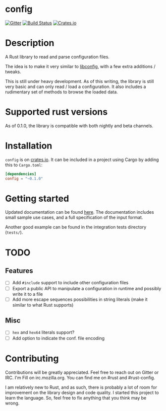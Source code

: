 # config

[![Gitter](https://badges.gitter.im/Join%20Chat.svg)](https://gitter.im/filipegoncalves/rust-config?utm_source=badge&utm_medium=badge&utm_campaign=pr-badge) [![Build Status](https://travis-ci.org/filipegoncalves/rust-config.svg?branch=master)](https://travis-ci.org/filipegoncalves/rust-config) [![Crates.io](https://img.shields.io/crates/v/libconfig.svg)](https://crates.io/crates/libconfig)

# Description
A Rust library to read and parse configuration files.

The idea is to make it very similar to [libconfig](http://www.hyperrealm.com/libconfig/), with a few extra additions / tweaks.

This is still under heavy development. As of this writing, the library is still very basic and can only read / load a configuration. It also includes a rudimentary set of methods to browse the loaded data.

# Supported rust versions

As of 0.1.0, the library is compatible with both nightly and beta channels.

# Installation
`config` is on [crates.io](https://crates.io/crates/config). It can be included in a project using Cargo by adding this to `Cargo.toml`:

```toml
[dependencies]
config = "~0.1.0"
```

# Getting started
Updated documentation can be found [here](http://filipegoncalves.github.io/rust-config/config/). The documentation includes small sample use cases, and a full specification of the input format.

Another good example can be found in the integration tests directory (`tests/`).

# TODO

## Features
- [ ] Add `#include` support to include other configuration files
- [ ] Export a public API to manipulate a configuration in runtime and possibly write it to a file
- [ ] Add more escape sequences possibilities in string literals (make it similar to what Rust supports)

## Misc
- [ ] `hex` and `hex64` literals support?
- [ ] Add option to indicate the conf. file encoding

# Contributing
Contributions will be greatly appreciated. Feel free to reach out on Gitter or IRC. I'm Fill on irc.mozilla.org. You can find me on #rust and #rust-config.

I am relatively new to Rust, and as such, there is probably a lot of room for improvement on the library design and code quality. I started this project to learn the language. So, feel free to fix anything that you think may be wrong.
